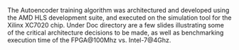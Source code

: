 The Autoencoder training algorithm was architectured and developed using the AMD HLS development suite, and executed on the simulation tool for the Xilinx XC7020 chip.
Under Doc directory are a few slides illustrating some of the critical architecture decisions to be made, as well as benchmarking execution time of the 
FPGA@100Mhz vs. Intel-7@4Ghz.



